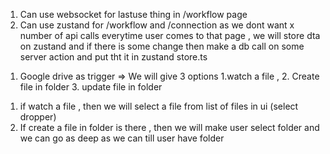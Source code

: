 1. Can use websocket for lastuse thing in /workflow page
2. Can use zustand for /workflow and /connection as we dont want x number of api calls everytime user comes to that page , we will store dta on zustand and if there is some change then make a db call on some server action and put tht it in zustand store.ts 



<!-- GOOGLE DRIVE NODE -->
<!-- Make a from like this  -->
1. Google drive as trigger => We will give 3 options 1.watch a file , 2. Create file in folder 3. update file in folder 

1) if watch a file , then we will select a file from list of files in ui (select dropper)
2) If create a file in folder is there , then we will make user select folder and we can go as deep as we can till user have folder